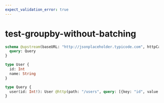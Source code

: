 ```yaml
---
expect_validation_error: true
---
```


# test-groupby-without-batching

```graphql @server
schema @upstream(baseURL: "http://jsonplaceholder.typicode.com", httpCache: true) {
  query: Query
}

type User {
  id: Int
  name: String
}

type Query {
  user(id: Int!): User @http(path: "/users", query: [{key: "id", value: "{{.args.id}}"}], batchKey: ["id"])
}
```
